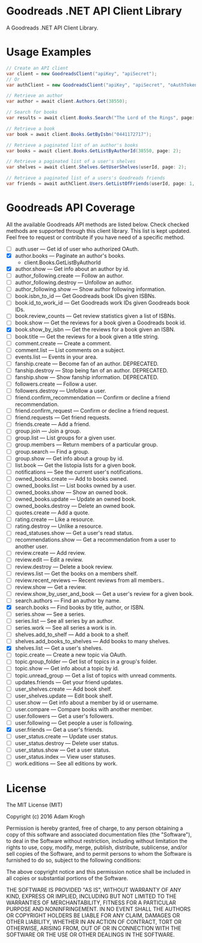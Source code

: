# Goodreads .NET API Client Library

A Goodreads .NET API Client Library.

# Usage Examples

```csharp
// Create an API client
var client = new GoodreadsClient("apiKey", "apiSecret");
// Or
var authClient = new GoodreadsClient("apiKey", "apiSecret", "oAuthToken", "oAuthTokenSecret");

// Retrieve an author
var author = await client.Authors.Get(38550);

// Search for books
var results = await client.Books.Search("The Lord of the Rings", page: 1, searchField: BookSearchField.Title);

// Retrieve a book
var book = await client.Books.GetByIsbn("0441172717");

// Retrieve a paginated list of an author's books
var books = await client.Books.GetListByAuthorId(38550, page: 2);

// Retrieve a paginated list of a user's shelves
var shelves = await client.Shelves.GetUserShelves(userId, page: 2);

// Retrieve a paginated list of a users's Goodreads friends
var friends = await authClient.Users.GetListOfFriends(userId, page: 1, SortFriendsList.LastOnline);
```

# Goodreads API Coverage

All the available Goodreads API methods are listed below. Check checked methods are supported through this client library. This list is kept updated. Feel free to request or contribute if you have need of a specific method.

- [ ] auth.user — Get id of user who authorized OAuth.
- [x] author.books — Paginate an author's books.
  - client.Books.GetListByAuthorId
- [x] author.show — Get info about an author by id.
- [ ] author_following.create — Follow an author.
- [ ] author_following.destroy — Unfollow an author.
- [ ] author_following.show — Show author following information.
- [ ] book.isbn_to_id — Get Goodreads book IDs given ISBNs.
- [ ] book.id_to_work_id — Get Goodreads work IDs given Goodreads book IDs.
- [ ] book.review_counts — Get review statistics given a list of ISBNs.
- [ ] book.show — Get the reviews for a book given a Goodreads book id.
- [x] book.show_by_isbn — Get the reviews for a book given an ISBN.
- [ ] book.title — Get the reviews for a book given a title string.
- [ ] comment.create — Create a comment.
- [ ] comment.list — List comments on a subject.
- [ ] events.list — Events in your area.
- [ ] fanship.create — Become fan of an author. DEPRECATED.
- [ ] fanship.destroy — Stop being fan of an author. DEPRECATED.
- [ ] fanship.show — Show fanship information. DEPRECATED.
- [ ] followers.create — Follow a user.
- [ ] followers.destroy — Unfollow a user.
- [ ] friend.confirm_recommendation — Confirm or decline a friend recommendation.
- [ ] friend.confirm_request — Confirm or decline a friend request.
- [ ] friend.requests — Get friend requests.
- [ ] friends.create — Add a friend.
- [ ] group.join — Join a group.
- [ ] group.list — List groups for a given user.
- [ ] group.members — Return members of a particular group.
- [ ] group.search — Find a group.
- [ ] group.show — Get info about a group by id.
- [ ] list.book — Get the listopia lists for a given book.
- [ ] notifications — See the current user's notifications.
- [ ] owned_books.create — Add to books owned.
- [ ] owned_books.list — List books owned by a user.
- [ ] owned_books.show — Show an owned book.
- [ ] owned_books.update — Update an owned book.
- [ ] owned_books.destroy — Delete an owned book.
- [ ] quotes.create — Add a quote.
- [ ] rating.create — Like a resource.
- [ ] rating.destroy — Unlike a resource.
- [ ] read_statuses.show — Get a user's read status.
- [ ] recommendations.show — Get a recommendation from a user to another user.
- [ ] review.create — Add review.
- [ ] review.edit — Edit a review.
- [ ] review.destroy — Delete a book review.
- [ ] reviews.list — Get the books on a members shelf.
- [ ] review.recent_reviews — Recent reviews from all members..
- [ ] review.show — Get a review.
- [ ] review.show_by_user_and_book — Get a user's review for a given book.
- [ ] search.authors — Find an author by name.
- [x] search.books — Find books by title, author, or ISBN.
- [ ] series.show — See a series.
- [ ] series.list — See all series by an author.
- [ ] series.work — See all series a work is in.
- [ ] shelves.add_to_shelf — Add a book to a shelf.
- [ ] shelves.add_books_to_shelves — Add books to many shelves.
- [x] shelves.list — Get a user's shelves.
- [ ] topic.create — Create a new topic via OAuth.
- [ ] topic.group_folder — Get list of topics in a group's folder.
- [ ] topic.show — Get info about a topic by id.
- [ ] topic.unread_group — Get a list of topics with unread comments.
- [ ] updates.friends — Get your friend updates.
- [ ] user_shelves.create — Add book shelf.
- [ ] user_shelves.update — Edit book shelf.
- [ ] user.show — Get info about a member by id or username.
- [ ] user.compare — Compare books with another member.
- [ ] user.followers — Get a user's followers.
- [ ] user.following — Get people a user is following.
- [x] user.friends — Get a user's friends.
- [ ] user_status.create — Update user status.
- [ ] user_status.destroy — Delete user status.
- [ ] user_status.show — Get a user status.
- [ ] user_status.index — View user statuses.
- [ ] work.editions — See all editions by work.

# License

The MIT License (MIT)

Copyright (c) 2016 Adam Krogh

Permission is hereby granted, free of charge, to any person obtaining a copy
of this software and associated documentation files (the "Software"), to deal
in the Software without restriction, including without limitation the rights
to use, copy, modify, merge, publish, distribute, sublicense, and/or sell
copies of the Software, and to permit persons to whom the Software is
furnished to do so, subject to the following conditions:

The above copyright notice and this permission notice shall be included in all
copies or substantial portions of the Software.

THE SOFTWARE IS PROVIDED "AS IS", WITHOUT WARRANTY OF ANY KIND, EXPRESS OR
IMPLIED, INCLUDING BUT NOT LIMITED TO THE WARRANTIES OF MERCHANTABILITY,
FITNESS FOR A PARTICULAR PURPOSE AND NONINFRINGEMENT. IN NO EVENT SHALL THE
AUTHORS OR COPYRIGHT HOLDERS BE LIABLE FOR ANY CLAIM, DAMAGES OR OTHER
LIABILITY, WHETHER IN AN ACTION OF CONTRACT, TORT OR OTHERWISE, ARISING FROM,
OUT OF OR IN CONNECTION WITH THE SOFTWARE OR THE USE OR OTHER DEALINGS IN THE
SOFTWARE.
